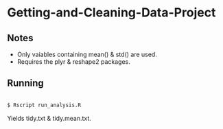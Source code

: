 # Getting-and-Cleaning-Data-Project

## Notes

*  Only vaiables containing mean() & std() are used.
*  Requires the plyr & reshape2 packages.




##  Running

```bash

$ Rscript run_analysis.R

```

Yields tidy.txt & tidy.mean.txt.
